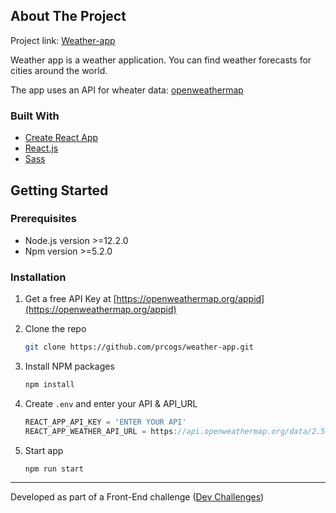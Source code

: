 <!-- ABOUT THE PROJECT -->
## About The Project

Project link: [Weather-app](https://weather-app.florianf0-project.fr)

Weather app is a weather application. You can find weather forecasts for cities around the world.

The app uses an API for wheater data: [openweathermap](https://api.openweathermap.org)

### Built With

* [Create React App](https://create-react-app.dev/)
* [React.js](https://reactjs.org/)
* [Sass](https://sass-lang.com/)


<!-- GETTING STARTED -->
## Getting Started

### Prerequisites

 - Node.js version >=12.2.0
 - Npm version >=5.2.0

### Installation


1. Get a free API Key at [https://openweathermap.org/appid](https://openweathermap.org/appid)

2. Clone the repo
   ```sh
   git clone https://github.com/prcogs/weather-app.git
   ```
3. Install NPM packages
   ```sh
   npm install
   ```
4. Create `.env` and enter your API & API_URL
   ```js
   REACT_APP_API_KEY = 'ENTER YOUR API'
   REACT_APP_WEATHER_API_URL = https://api.openweathermap.org/data/2.5
   ```
5. Start app
   ```sh
   npm run start
   ```

---

Developed as part of a Front-End challenge ([Dev Challenges](https://devchallenges.io/challenges/mM1UIenRhK808W8qmLWv))
